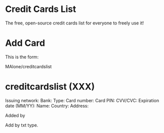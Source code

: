 # Credit Cards List
The free, open-source credit cards list for everyone to freely use it!

# Add Card
This is the form:

MAlone/creditcardslist

creditcardslist (XXX)
========================================
Issuing network: 
Bank: 
Type: 
Card number: 
Card PIN: 
CVV/CVC: 
Expiration date (MM/YY): 
Name: 
Country: 
Address: 

Added by

Add by txt type.
